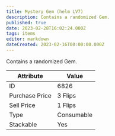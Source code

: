 ```yaml
---
title: Mystery Gem (helm LV7)
description: Contains a randomized Gem.
published: true
date: 2023-02-28T16:02:24.000Z
tags: items
editor: markdown
dateCreated: 2023-02-16T00:00:00.000Z
---
```


Contains a randomized Gem.

|Attribute|Value|
|-|-|
|ID|6826|
|Purchase Price|3 Flips|
|Sell Price|1 Flips|
|Type|Consumable|
|Stackable|Yes|

